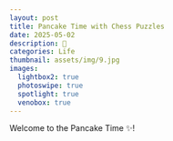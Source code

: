 ```yaml
---
layout: post
title: Pancake Time with Chess Puzzles
date: 2025-05-02
description: 🥞
categories: Life
thumbnail: assets/img/9.jpg
images:
  lightbox2: true
  photoswipe: true
  spotlight: true
  venobox: true
---
```


Welcome to the Pancake Time ✨! 

<br><br><br><br>
